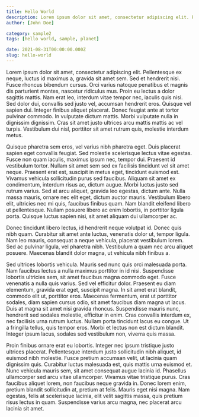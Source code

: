 ```yaml
---
title: Hello World
description: Lorem ipsum dolor sit amet, consectetur adipiscing elit. Pellentesque ex neque, luctus id maximus a, gravida sit amet sem. Sed et hendrerit nisi. Fusce rhoncus bibendum cursus. Orci varius natoque penatibus et magnis dis parturient montes, nascetur ridiculus mus.
author: [John Doe]

category: sample2
tags: [hello world, sample, planet]

date: 2021-08-31T00:00:00.000Z
slug: hello-world
---
```

Lorem ipsum dolor sit amet, consectetur adipiscing elit. Pellentesque ex neque, luctus id maximus a, gravida sit amet sem. Sed et hendrerit nisi. Fusce rhoncus bibendum cursus. Orci varius natoque penatibus et magnis dis parturient montes, nascetur ridiculus mus. Proin eu lectus a dolor sagittis mattis. Nam erat leo, interdum vitae tempor nec, iaculis quis nisi. Sed dolor dui, convallis sed justo vel, accumsan hendrerit eros. Quisque vel sapien dui. Integer finibus aliquet placerat. Donec feugiat ante at tortor pulvinar commodo. In vulputate dictum mattis. Morbi vulputate nulla in dignissim dignissim. Cras sit amet justo ultrices arcu mattis mattis ac vel turpis. Vestibulum dui nisl, porttitor sit amet rutrum quis, molestie interdum metus.

Quisque pharetra sem eros, vel varius nibh pharetra eget. Duis placerat sapien eget convallis feugiat. Sed molestie scelerisque lectus vitae egestas. Fusce non quam iaculis, maximus ipsum nec, tempor dui. Praesent id vestibulum tortor. Nullam sit amet sem sed ex facilisis tincidunt vel sit amet neque. Praesent erat est, suscipit in metus eget, tincidunt euismod est. Vivamus vehicula sollicitudin purus sed faucibus. Aliquam sit amet ex condimentum, interdum risus ac, dictum augue. Morbi luctus justo sed rutrum varius. Sed at arcu aliquet, gravida leo egestas, dictum ante. Nulla massa mauris, ornare nec elit eget, dictum auctor mauris. Vestibulum libero elit, ultricies nec mi quis, faucibus finibus quam. Nam blandit eleifend libero ut pellentesque. Nullam posuere libero ac enim lobortis, in porttitor ligula porta. Quisque luctus sapien nisi, sit amet aliquam dui ullamcorper ac.

Donec tincidunt libero lectus, id hendrerit neque volutpat id. Donec quis nibh quam. Curabitur sit amet ante luctus, venenatis dolor ut, tempor ligula. Nam leo mauris, consequat a neque vehicula, placerat vestibulum lorem. Sed ac pulvinar ligula, vel pharetra nibh. Vestibulum a quam nec arcu aliquet posuere. Maecenas blandit dolor magna, ut vehicula nibh finibus a.

Sed ultrices lobortis vehicula. Mauris sed nunc quis orci malesuada porta. Nam faucibus lectus a nulla maximus porttitor in id nisi. Suspendisse lobortis ultricies sem, sit amet faucibus magna commodo eget. Fusce venenatis a nulla quis varius. Sed vel efficitur dolor. Praesent eu diam elementum, gravida erat eget, suscipit magna. In sit amet erat blandit, commodo elit ut, porttitor eros. Maecenas fermentum, erat ut porttitor sodales, diam sapien cursus odio, sit amet faucibus diam magna ut lacus. Duis at magna sit amet nisi gravida rhoncus. Suspendisse mauris nunc, hendrerit sed sodales molestie, efficitur in enim. Cras convallis interdum ex, nec facilisis urna rutrum luctus. Nullam porta tincidunt lacus eu congue. Ut a fringilla tellus, quis tempor eros. Morbi et lectus non est dictum blandit. Integer ipsum lacus, sodales sed vestibulum non, viverra quis massa.

Proin finibus ornare erat eu lobortis. Integer nec ipsum tristique justo ultrices placerat. Pellentesque interdum justo sollicitudin nibh aliquet, id euismod nibh molestie. Fusce pretium accumsan velit, ut lacinia quam dignissim quis. Curabitur luctus malesuada est, quis mattis urna euismod et. Nunc vehicula mauris sem, sit amet consequat augue lacinia id. Phasellus ullamcorper sed arcu vitae ullamcorper. Vivamus vitae tristique purus. Cras faucibus aliquet lorem, non faucibus neque gravida in. Donec lorem enim, pretium blandit sollicitudin at, pretium at felis. Mauris eget nisi magna. Nam egestas, felis at scelerisque lacinia, elit velit sagittis massa, quis pretium risus lectus in quam. Suspendisse varius arcu magna, nec placerat arcu lacinia sit amet.